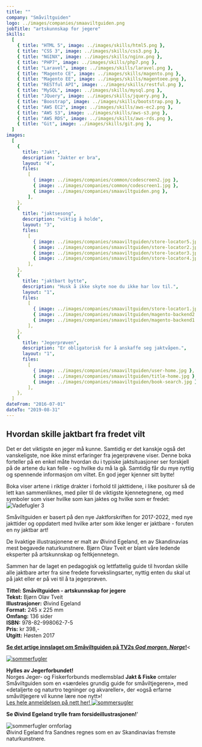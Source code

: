 ```yaml
---
title: ""
company: "Småviltguiden"
logo: ../images/companies/smaaviltguiden.png
jobTitle: "artskunnskap for jegere"
skills:
  [
    { title: "HTML 5", image: ../images/skills/html5.png },
    { title: "CSS 3", image: ../images/skills/css3.png },
    { title: "NGINX", image: ../images/skills/nginx.png },
    { title: "PHP7", image: ../images/skills/php7.png },
    { title: "Laravel", image: ../images/skills/laravel.png },
    { title: "Magento CE", image: ../images/skills/magento.png },
    { title: "Magento EE", image: ../images/skills/magentoee.png },
    { title: "RESTful API", image: ../images/skills/restful.png },
    { title: "MySQL", image: ../images/skills/mysql.png },
    { title: "JQuery", image: ../images/skills/jquery.png },
    { title: "Boostrap", image: ../images/skills/bootstrap.png },
    { title: "AWS EC2", image: ../images/skills/aws-ec2.png },
    { title: "AWS S3", image: ../images/skills/aws-s3.png },
    { title: "AWS RDS", image: ../images/skills/aws-rds.png },
    { title: "Git", image: ../images/skills/git.png },
  ]
images:
  [
    {
      title: "Jakt",
      description: "Jakter er bra",
      layout: "4",
      files:
        [
          { image: ../images/companies/common/codescreen2.jpg },
          { image: ../images/companies/common/codescreen1.jpg },
          { image: ../images/companies/smaaviltguiden.png },
        ],
    },
    {
      title: "jaktsesong",
      description: "viktig å holde",
      layout: "3",
      files:
        [
          { image: ../images/companies/smaaviltguiden/store-locator5.jpg },
          { image: ../images/companies/smaaviltguiden/store-locator2.jpg },
          { image: ../images/companies/smaaviltguiden/store-locator3.jpg },
          { image: ../images/companies/smaaviltguiden/store-locator4.jpg },
        ],
    },
    {
      title: "jaktbart bytte",
      description: "Husk å ikke skyte noe du ikke har lov til.",
      layout: "1",
      files:
        [
          { image: ../images/companies/smaaviltguiden/store-locator1.jpg },
          { image: ../images/companies/smaaviltguiden/magento-backend2.jpg },
          { image: ../images/companies/smaaviltguiden/magento-backend1.jpg },
        ],
    },
    {
      title: "Jegerprøven",
      description: "Er obligatorisk for å anskaffe seg jaktvåpen.",
      layout: "1",
      files:
        [
          { image: ../images/companies/smaaviltguiden/user-home.jpg },
          { image: ../images/companies/smaaviltguiden/title-home.jpg },
          { image: ../images/companies/smaaviltguiden/book-search.jpg },
        ],
    },
  ]
dateFrom: "2016-07-01"
dateTo: "2019-08-31"
---
```


## Hvordan skille jaktbart fra fredet vilt

Det er det viktigste en jeger må kunne. Samtidig er det kanskje også det vanskeligste, noe ikke minst erfaringer fra jegerprøvene viser. Denne boka forteller på en enkel måte hvordan du i typiske jaktsituasjoner ser forskjell på de artene du kan felle - og hvilke du må la gå. Samtidig får du mye nyttig og spennende informasjon om viltet. En god jeger kjenner sitt bytte!

Boka viser artene i riktige drakter i forhold til jakttidene, i like positurer så de lett kan sammenliknes, med piler til de viktigste kjennetegnene, og med symboler som viser hvilke som kan jaktes og hvilke som er fredet:  
![Vadefugler 3](./vadere_oppslag4b.jpg)

Småviltguiden er basert på den nye Jaktforskriften for 2017-2022, med nye jakttider og oppdatert med hvilke arter som ikke lenger er jaktbare - foruten en ny jaktbar art!

De livaktige illustrasjonene er malt av Øivind Egeland, en av Skandinavias mest begavede naturkunstnere. Bjørn Olav Tveit er blant våre ledende eksperter på artskunnskap og feltkjennetegn.

Sammen har de laget en pedagogisk og lettfattelig guide til hvordan skille alle jaktbare arter fra sine fredete forvekslingsarter, nyttig enten du skal ut på jakt eller er på vei til å ta jegerprøven.

**Tittel: Småviltguiden - artskunnskap for jegere**  
**Tekst:** Bjørn Olav Tveit  
**Illustrasjoner:** Øivind Egeland  
**Format:** 245 x 225 mm  
**Omfang:** 136 sider  
**ISBN:** 978-82-998062-7-5  
**Pris:** kr 398,-  
**Utgitt:** Høsten 2017

**[Se det artige innslaget om Småviltguiden på TV2s _God morgen, Norge_!](http://www.tv2.no/v/1236888/)**<

[![sommerfugler](./large_smaaviltguiden_tv2_gmn_0.jpg)](http://www.tv2.no/v/1236888/)

**Hylles av Jegerforbundet!**  
Norges Jeger- og Fiskerforbunds medlemsblad **Jakt & Fiske** omtaler Småviltguiden som en «særdeles grundig guide for småviltjegeren», med «detaljerte og naturtro tegninger og akvareller», der «også erfarne småviltjegere vil kunne lære noe nytt»!  
[Les hele anmeldelsen på nett her!
![sommersugler](./njff-anmeldelse_smal.jpg)](https://www.njff.no/tema/jaktogfiske/Sider/Grundig-guide-for-smaviltjegeren.aspx)

**Se Øivind Egeland trylle fram forsideillustrasjonen!**'

![sommerfugler ornforlag](./egeland_ulv1c_small.jpg)  
Øivind Egeland fra Sandnes regnes som en av Skandinavias fremste naturkunstnere.
